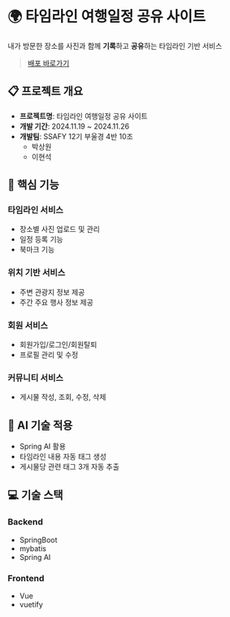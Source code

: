 # 🌍 타임라인 여행일정 공유 사이트

내가 방문한 장소를 사진과 함께 **기록**하고 **공유**하는 타임라인 기반 서비스

> [배포 바로가기](https://memo.ssafy.me/)

## 📋 프로젝트 개요

- **프로젝트명**: 타임라인 여행일정 공유 사이트
- **개발 기간**: 2024.11.19 ~ 2024.11.26
- **개발팀**: SSAFY 12기 부울경 4반 10조
  - 박상원
  - 이현석

## 🎯 핵심 기능

### 타임라인 서비스

- 장소별 사진 업로드 및 관리
- 일정 등록 기능
- 북마크 기능

### 위치 기반 서비스

- 주변 관광지 정보 제공
- 주간 주요 행사 정보 제공

### 회원 서비스

- 회원가입/로그인/회원탈퇴
- 프로필 관리 및 수정

### 커뮤니티 서비스

- 게시물 작성, 조회, 수정, 삭제

## 🤖 AI 기술 적용

- Spring AI 활용
- 타임라인 내용 자동 태그 생성
- 게시물당 관련 태그 3개 자동 추출

## 💻 기술 스택

### Backend

- SpringBoot
- mybatis
- Spring AI

### Frontend

- Vue
- vuetify
